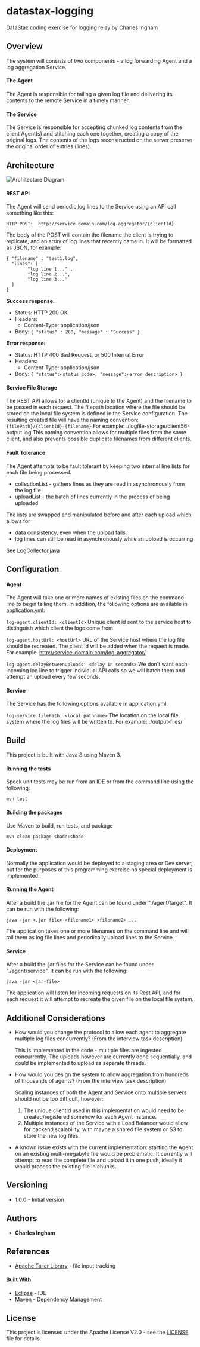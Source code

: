 # datastax-logging
DataStax coding exercise for logging relay by Charles Ingham

## Overview
The system will consists of two components - a log forwarding Agent and a log aggregation Service.

#### The Agent
The Agent is responsible for tailing a given log file and delivering its contents to the remote Service in a timely manner.


#### The Service
The Service is responsible for accepting chunked log contents from the client Agent(s) and stitching each one together, creating a copy of the original logs. The contents of the logs reconstructed on the server preserve the original order of entries (lines).

## Architecture

	 
![Architecture Diagram](https://raw.githubusercontent.com/cingham1/aws-lambda-ical/master/src/main/resources/ical-architecture-diagram.jpg)

#### REST API

The Agent will send periodic log lines to the Service using an API call something like this:
```
HTTP POST:  http://service-domain.com/log-aggregator/{clientId}
```
The body of the POST will contain the filename the client is trying to replicate, and an array of log lines that recently came in.  It will be formatted as JSON, for example:

```
{ "filename" : "test1.log",
  "lines": [ 
        "log line 1..." , 
        "log line 2...",
        "log line 3..."
  ] 
}
```
**Success response:**
* Status: HTTP 200 OK
* Headers: 
    * Content-Type: application/json
* Body: `{ "status" : 200, "message" : "Success" }`

**Error response:**
* Status: HTTP 400 Bad Request, or 500 Internal Error
* Headers: 
    * Content-Type: application/json
* Body: `{ "status":<status code>, "message":<error description> }`

#### Service File Storage
The REST API allows for a clientId (unique to the Agent) and the filename to be passed in each request.  The filepath location where the file should be stored on the local file system is defined in the Service configuration.  The resulting created file will have the naming convention:
`{filePath}/{clientId}-{filename}`
For example: ./logfile-storage/client56-output.log
This naming convention allows for multiple files from the same client, and also prevents possible duplicate filenames from different clients.

#### Fault Tolerance
The Agent attempts to be fault tolerant by keeping two internal line lists for each file being processed.
* collectionList - gathers lines as they are read in asynchronously from the log file
* uploadList - the batch of lines currently in the process of being uploaded

The lists are swapped and manipulated before and after each upload which allows for 
* data consistency, even when the upload fails.
* log lines can still be read in asynchronously while an upload is occurring

See [LogCollector.java](https://github.com/cingham1/datastax-logging/blob/master/agent/src/main/java/com/datastax/log/agent/service/LogCollector.java)


## Configuration
#### Agent
The Agent will take one or more names of existing files on the command line to begin tailing them.  In addition, the following options are available in application.yml:

`log-agent.clientId: <clientId>`
Unique client id sent to the service host to distinguish which client the logs come from

`log-agent.hostUrl: <hostUrl>`
URL of the Service host where the log file should be recreated.  The client id will be added when the request is made.  
For example: http://service-domain.com/log-aggregator/

`log-agent.delayBetweenUploads: <delay in seconds>`
We don't want each incoming log line to trigger individual API calls so we will batch them and attempt an upload every few seconds.


#### Service
The Service has the following options available in application.yml:

`log-service.filePath: <local pathname>`
The location on the local file system where the log files will be written to. 
For example: ./output-files/

  
  
## Build

This project is built with Java 8 using Maven 3.

#### Running the tests

Spock unit tests may be run from an IDE or from the command line using the following:

```
mvn test
```

#### Building the packages
Use Maven to build, run tests, and package 

```
mvn clean package shade:shade
```

#### Deployment
Normally the application would be deployed to a staging area or Dev server, but for the purposes of this programming exercise no special deployment is implemented.

#### Running the Agent

After a build the .jar file for the Agent can be found under "./agent/target".  It can be run with the following:
```
java -jar <.jar file> <filename1> <filename2> ...
```
The application takes one or more filenames on the command line and will tail them as log file lines and periodically upload lines to the Service.


#### Service

After a build the .jar files for the Service can be found under "./agent/service".  It can be run with the following:
```
java -jar <jar-file> 
```
The application will listen for incoming requests on its Rest API, and for each request it will attempt to recreate the given file on the local file system.

## Additional Considerations
* How would you change the protocol to allow each agent to aggregate multiple log files concurrently? (From the interview task description)

  This is implemented in the code - multiple files are ingested concurrently.  The uploads however are currently done sequentially, and could be implemented to upload as separate threads.
  
* How would you design the system to allow aggregation from hundreds of thousands of agents? (From the interview task description)

  Scaling instances of both the Agent and Service onto multiple servers should not be too difficult, however: 
  1. The unique clientId used in this implementation would need to be created/registered somehow for each Agent instance.
  2. Multiple instances of the Service with a Load Balancer would allow for backend scalability, with maybe a shared file system or S3 to store the new log files.

* A known issue exists with the current implementation: starting the Agent on an existing multi-megabyte file would be problematic.  It currently will attempt to read the complete file and upload it in one push, ideally it would process the existing file in chunks.  


## Versioning

* 1.0.0 - Initial version

## Authors

* **Charles Ingham** 

## References 

* [Apache Tailer Library](https://commons.apache.org/proper/commons-io/javadocs/api-2.4/org/apache/commons/io/input/Tailer.html) - file input tracking

#### Built With

* [Eclipse](https://www.eclipse.org/) - IDE
* [Maven](https://maven.apache.org/) - Dependency Management


## License

This project is licensed under the Apache License V2.0 - see the [LICENSE](LICENSE) file for details


